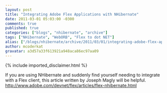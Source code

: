 ```yaml
---
layout: post
title: "Integrating Adobe Flex Applications with NHibernate"
date: 2011-03-01 05:03:00 -0300
comments: true
published: true
categories: ["blogs", "nhibernate", "archive"]
tags: ["NHibernate", "WebORB", "Flex to dot NET"]
alias: ["/blogs/nhibernate/archive/2011/03/01/integrating-adobe-flex-applications-with-nhibernate.aspx"]
author: mcoderkat
gravatar: a3d57a33f613921a948aca86ec97aa09
---
```

{% include imported_disclaimer.html %}
<p>If you are using NHibernate and suddenly find yourself needing to integrate with a Flex client, this article written by Joseph Magly will be helpful. <a target="_blank" href="http://www.adobe.com/devnet/flex/articles/flex-nhibernate.html">http://www.adobe.com/devnet/flex/articles/flex-nhibernate.html</a></p>

